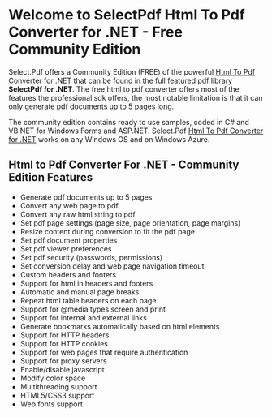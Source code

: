 # Welcome to SelectPdf Html To Pdf Converter for .NET - Free Community Edition

Select.Pdf offers a Community Edition (FREE) of the powerful [Html To Pdf Converter](http://selectpdf.com/community-edition/) for .NET that can be found in the full featured pdf library **SelectPdf for .NET**. The free html to pdf converter offers most of the features the professional sdk offers, the most notable limitation is that it can only generate pdf documents up to 5 pages long.

The community edition contains ready to use samples, coded in C# and VB.NET for Windows Forms and ASP.NET. Select.Pdf [Html To Pdf Converter for .NET](http://selectpdf.com) works on any Windows OS and on Windows Azure.

## Html to Pdf Converter For .NET - Community Edition Features

- Generate pdf documents up to 5 pages
- Convert any web page to pdf
- Convert any raw html string to pdf
- Set pdf page settings (page size, page orientation, page margins)
- Resize content during conversion to fit the pdf page
- Set pdf document properties
- Set pdf viewer preferences
- Set pdf security (passwords, permissions)
- Set conversion delay and web page navigation timeout
- Custom headers and footers
- Support for html in headers and footers
- Automatic and manual page breaks
- Repeat html table headers on each page
- Support for @media types screen and print
- Support for internal and external links
- Generate bookmarks automatically based on html elements
- Support for HTTP headers
- Support for HTTP cookies
- Support for web pages that require authentication
- Support for proxy servers
- Enable/disable javascript
- Modify color space
- Multithreading support
- HTML5/CSS3 support
- Web fonts support

